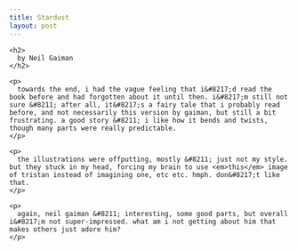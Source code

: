 ```yaml
---
title: Stardust
layout: post
---
```


<div class="powells">
  <txp:wm_powells_img isbn="0061142026 " /></p> 
  
  <p>
    <txp:wm_powells_link isbn="0061142026 " /></div> 
    
    <h2>
      by Neil Gaiman
    </h2>
    
    <p>
      towards the end, i had the vague feeling that i&#8217;d read the book before and had forgotten about it until then. i&#8217;m still not sure &#8211; after all, it&#8217;s a fairy tale that i probably read before, and not necessarily this version by gaiman, but still a bit frustrating. a good story &#8211; i like how it bends and twists, though many parts were really predictable.
    </p>
    
    <p>
      the illustrations were offputting, mostly &#8211; just not my style. but they stuck in my head, forcing my brain to use <em>this</em> image of tristan instead of imagining one, etc etc. hmph. don&#8217;t like that.
    </p>
    
    <p>
      again, neil gaiman &#8211; interesting, some good parts, but overall i&#8217;m not super-impressed. what am i not getting about him that makes others just adore him?
    </p>
